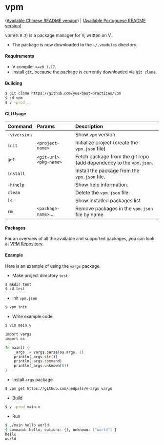 # vpm

([Available Chinese README version](README.CN.md)) | ([Available Portuguese README version](README.PT.md))

vpm(`0.0.2`) is a package manager for V, written on V.

* The package is now downloaded to the `~/.vmodules` directory.

#### Requirements

* V compiler `>=v0.1.17`.
* Install `git`, because the package is currently downloaded via `git clone`.

#### Building

```bash
$ git clone https://github.com/yue-best-practices/vpm
$ cd vpm
$ v -prod .
```

#### CLI Usage

| Command        | Params                    | Description                                                  |
| :------------- | :------------------------ | :----------------------------------------------------------- |
| `-v`/`version` |                           | Show `vpm` version                                           |
| `init`         | `<project-name>`          | Initialize project (create the `vpm.json` file)              |
| `get`          | `<git-url>`  `<pkg-name>` | Fetch package from the git repo (add dependency to the `vpm.json`. |
| `install`      |                           | Install the package from the `vpm.json` file.                |
| `-h`/`help`    |                           | Show help information.                                       |
| `clean`        |                           | Delete the `vpm.json` file.                                  |
| `ls`           |                           | Show installed packages list                                 |
| `rm`           | `<package-name>`...       | Remove packages in the `vpm.json` file by name               |

#### Packages

For an overview of all the available and supported packages, you can look at [VPM Repository](http://vpmrepository.com).

#### Example

Here is an example of using the `vargs`  package.

* Make project directory `test`

```bash
$ mkdir test
$ cd test
```

* Init `vpm.json`

```bash
$ vpm init
```

* Write example code

```bash
$ vim main.v
```

```rust
import vargs
import os

fn main() {
    _args := vargs.parse(os.args, 1)
    println(_args.str())
    println(_args.command)
    println(_args.unknown[0])
}
```

* Install `args` package

```bash
$ vpm get https://github.com/nedpals/v-args vargs
```

* Build

```bash
$ v -prod main.v
```

* Run 

```bash
$ ./main hello world
{ command: hello, options: {}, unknown: ["world"] }
hello
world
```
